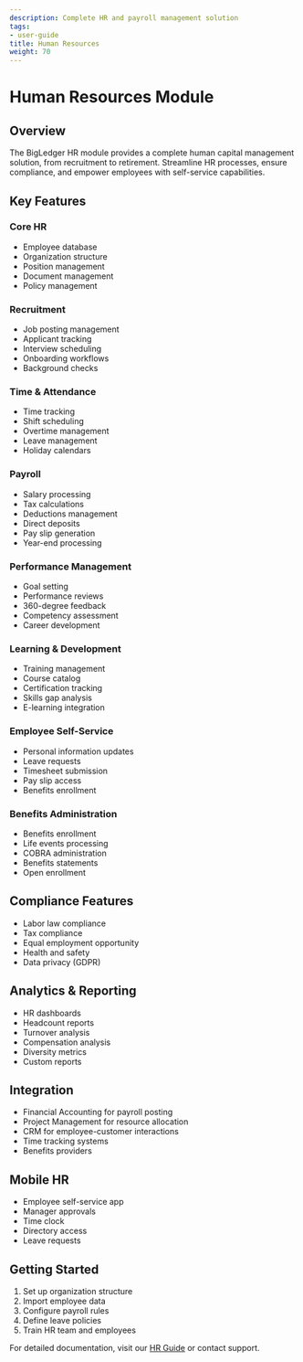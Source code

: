 ```yaml
---
description: Complete HR and payroll management solution
tags:
- user-guide
title: Human Resources
weight: 70
---
```


# Human Resources Module

## Overview

The BigLedger HR module provides a complete human capital management solution, from recruitment to retirement. Streamline HR processes, ensure compliance, and empower employees with self-service capabilities.

## Key Features

### Core HR
- Employee database
- Organization structure
- Position management
- Document management
- Policy management

### Recruitment
- Job posting management
- Applicant tracking
- Interview scheduling
- Onboarding workflows
- Background checks

### Time & Attendance
- Time tracking
- Shift scheduling
- Overtime management
- Leave management
- Holiday calendars

### Payroll
- Salary processing
- Tax calculations
- Deductions management
- Direct deposits
- Pay slip generation
- Year-end processing

### Performance Management
- Goal setting
- Performance reviews
- 360-degree feedback
- Competency assessment
- Career development

### Learning & Development
- Training management
- Course catalog
- Certification tracking
- Skills gap analysis
- E-learning integration

### Employee Self-Service
- Personal information updates
- Leave requests
- Timesheet submission
- Pay slip access
- Benefits enrollment

### Benefits Administration
- Benefits enrollment
- Life events processing
- COBRA administration
- Benefits statements
- Open enrollment

## Compliance Features

- Labor law compliance
- Tax compliance
- Equal employment opportunity
- Health and safety
- Data privacy (GDPR)

## Analytics & Reporting

- HR dashboards
- Headcount reports
- Turnover analysis
- Compensation analysis
- Diversity metrics
- Custom reports

## Integration

- Financial Accounting for payroll posting
- Project Management for resource allocation
- CRM for employee-customer interactions
- Time tracking systems
- Benefits providers

## Mobile HR

- Employee self-service app
- Manager approvals
- Time clock
- Directory access
- Leave requests

## Getting Started

1. Set up organization structure
2. Import employee data
3. Configure payroll rules
4. Define leave policies
5. Train HR team and employees

For detailed documentation, visit our [HR Guide](/modules/hr/) or contact support.